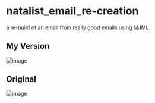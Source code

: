 # natalist_email_re-creation
a re-build of an email from really good emails using MJML
## My Version
![image](https://github.com/ADmcdon/natalist_email_re-creation/assets/107668054/23cb09db-8cf4-4098-92a2-ae6836a8933f)
## Original
![image](https://github.com/ADmcdon/natalist_email_re-creation/assets/107668054/6e2e7eae-322b-4ba4-9e64-4b0bed2f3bb4)
